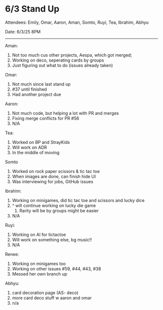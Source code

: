 # 6/3 Stand Up

Attendees: Emily, Omar, Aaron, Aman, Somto, Ruyi, Tea, Ibrahim, Abhyu

Date: 6/3/25 8PM

---

Aman:

1. Not too much cus other projects, Aespa, which got merged; 
2. Working on deco, seperating cards by groups
3. Just figuring out what to do (issues already taken)

Omar:

1. Not much since last stand up
2. #37 until finished
3. Had another project due

Aaron:

1. Not much code, but helping a lot with PR and merges
2. Fixing merge conflicts for PR #56
3. N/A

Tea:

1. Worked on BP and StrayKids
2. Will work on ADR
3. In the middle of moving

Somto

1. Worked on rock paper scissors & tic tac toe
2. When images are done, can finish hide UI
3. Was interviewing for jobs, GitHub issues

Ibrahim:

1. Working on minigames, did tic tac toe and scissors and lucky dice
2. ^ will continue working on lucky die game
    1. Rarity will be by groups might be easier
3. N/A

Ruyi:

1. Working on AI for tictactoe
2. Will work on something else, bg music!!
3. N/A

Renee:

1. Working on minigames too
2. Working on other issues #59, #44, #43, #38
3. Messed her own branch up

Abhyu:

1. card decoration page (AS- deco)
2. more card deco stuff w aaron and omar
3. n/a
